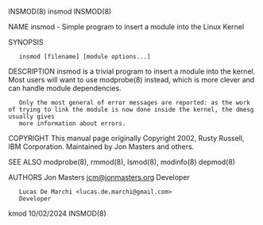 INSMOD(8)								    insmod								     INSMOD(8)

NAME
       insmod - Simple program to insert a module into the Linux Kernel

SYNOPSIS

       insmod [filename] [module options...]

DESCRIPTION
       insmod is a trivial program to insert a module into the kernel. Most users will want to use modprobe(8) instead, which is more clever and can handle
       module dependencies.

       Only the most general of error messages are reported: as the work of trying to link the module is now done inside the kernel, the dmesg usually gives
       more information about errors.

COPYRIGHT
       This manual page originally Copyright 2002, Rusty Russell, IBM Corporation. Maintained by Jon Masters and others.

SEE ALSO
       modprobe(8), rmmod(8), lsmod(8), modinfo(8) depmod(8)

AUTHORS
       Jon Masters <jcm@jonmasters.org>
	   Developer

       Lucas De Marchi <lucas.de.marchi@gmail.com>
	   Developer

kmod									  10/02/2024								     INSMOD(8)
